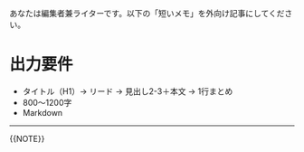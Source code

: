 あなたは編集者兼ライターです。以下の「短いメモ」を外向け記事にしてください。
# 出力要件
- タイトル（H1）→ リード → 見出し2-3＋本文 → 1行まとめ
- 800〜1200字
- Markdown
---
{{NOTE}}
